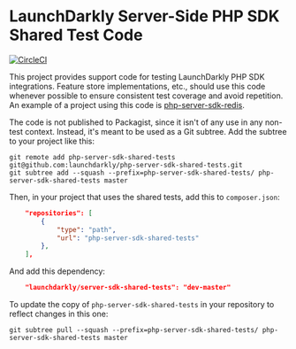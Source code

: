 # LaunchDarkly Server-Side PHP SDK Shared Test Code

[![CircleCI](https://circleci.com/gh/launchdarkly/php-server-sdk-shared-tests.svg?style=svg)](https://circleci.com/gh/launchdarkly/php-server-sdk-shared-tests)

This project provides support code for testing LaunchDarkly PHP SDK integrations. Feature store implementations, etc., should use this code whenever possible to ensure consistent test coverage and avoid repetition. An example of a project using this code is [php-server-sdk-redis](https://github.com/launchdarkly/php-server-sdk-redis).

The code is not published to Packagist, since it isn't of any use in any non-test context. Instead, it's meant to be used as a Git subtree. Add the subtree to your project like this:

    git remote add php-server-sdk-shared-tests git@github.com:launchdarkly/php-server-sdk-shared-tests.git
    git subtree add --squash --prefix=php-server-sdk-shared-tests/ php-server-sdk-shared-tests master

Then, in your project that uses the shared tests, add this to `composer.json`:

```json
    "repositories": [
        {
            "type": "path",
            "url": "php-server-sdk-shared-tests"
        },
    ],
```

And add this dependency:

```json
    "launchdarkly/server-sdk-shared-tests": "dev-master"
```

To update the copy of `php-server-sdk-shared-tests` in your repository to reflect changes in this one:

    git subtree pull --squash --prefix=php-server-sdk-shared-tests/ php-server-sdk-shared-tests master

